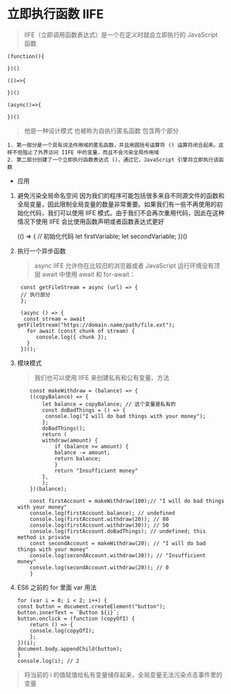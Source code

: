 # 立即执行函数 IIFE

> IIFE（立即调用函数表达式）是一个在定义时就会立即执行的 JavaScript 函数

    (function(){

    })()

    (()=>{

    })()

    (async()=>{

    })()

> 他是一种设计模式 也被称为自执行匿名函数 包含两个部分

    1. 第一部分是一个具有词法作用域的匿名函数，并且用圆括号运算符 () 运算符闭合起来。这样不但阻止了外界访问 IIFE 中的变量，而且不会污染全局作用域
    2. 第二部分创建了一个立即执行函数表达式 ()，通过它，JavaScript 引擎将立即执行该函数

- 应用

1.  避免污染全局命名空间
    因为我们的程序可能包括很多来自不同源文件的函数和全局变量，因此限制全局变量的数量非常重要。如果我们有一些不再使用的初始化代码，我们可以使用 IIFE 模式。由于我们不会再次重用代码，因此在这种情况下使用 IIFE 会比使用函数声明或者函数表达式更好

    (() => {
    // 初始化代码
    let firstVariable;
    let secondVariable;
    })()

2.  执行一个异步函数

    > async IIFE 允许你在比较旧的浏览器或者 JavaScript 运行环境没有顶层 await 中使用 await 和 for-await：

         const getFileStream = async (url) => {
         // 执行部分
         };

         (async () => {
          const stream = await getFileStream("https://domain.name/path/file.ext");
           for await (const chunk of stream) {
              console.log({ chunk });
           }
         })();

3.  模块模式

    > 我们也可以使用 IIFE 来创建私有和公有变量、方法

            const makeWithdraw = (balance) => {
            ((copyBalance) => {
                let balance = copyBalance; // 这个变量是私有的
                const doBadThings = () => {
                 console.log("I will do bad things with your money");
                };
                doBadThings();
                return (
                withdraw(amount) {
                    if (balance >= amount) {
                    balance -= amount;
                    return balance;
                    }
                    return "Insufficient money"
                },
                );
            })(balance);

            const firstAccount = makeWithdraw(100);// "I will do bad things with your money"
            console.log(firstAccount.balance); // undefined
            console.log(firstAccount.withdraw(20)); // 80
            console.log(firstAccount.withdraw(30)); // 50
            console.log(firstAccount.doBadThings); // undefined; this method is private
            const secondAccount = makeWithdraw(20); // "I will do bad things with your money"
            console.log(secondAccount.withdraw(30)); // "Insufficient money"
            console.log(secondAccount.withdraw(20)); // 0
            }

4.  ES6 之前的 for 里面 var 用法

        for (var i = 0; i < 2; i++) {
        const button = document.createElement("button");
        button.innerText = `Button ${i}`;
        button.onclick = (function (copyOfI) {
            return () => {
            console.log(copyOfI);
            };
        })(i);
        document.body.appendChild(button);
        }
        console.log(i); // 2

> 将当前的 i 的值赋值给私有变量储存起来，全局变量无法污染点击事件里的变量
